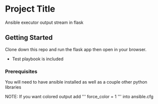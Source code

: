 # Project Title

Ansible executor output stream in flask

## Getting Started

Clone down this repo and run the flask app then open in your browser. 
- Test playbook is included

### Prerequisites
You will need to have ansible installed as well as a couple other python libraries

NOTE: If you want colored output add ''' force_color = 1 ''' into ansible.cfg

